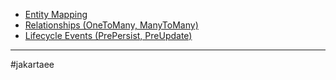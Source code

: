 - [Entity Mapping](jpa_entity_mapping.md)
- [Relationships (OneToMany, ManyToMany)](jpa_relationships.md)
- [Lifecycle Events (PrePersist, PreUpdate)](jpa_lifecycle_events.md)
- - - 
#jakartaee 